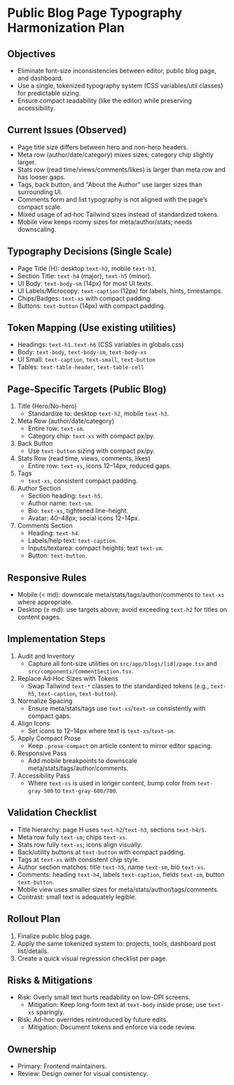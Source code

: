 # Public Blog Page Typography Harmonization Plan

## Objectives
- Eliminate font-size inconsistencies between editor, public blog page, and dashboard.
- Use a single, tokenized typography system (CSS variables/util classes) for predictable sizing.
- Ensure compact readability (like the editor) while preserving accessibility.

## Current Issues (Observed)
- Page title size differs between hero and non-hero headers.
- Meta row (author/date/category) mixes sizes; category chip slightly larger.
- Stats row (read time/views/comments/likes) is larger than meta row and has looser gaps.
- Tags, back button, and "About the Author" use larger sizes than surrounding UI.
- Comments form and list typography is not aligned with the page’s compact scale.
- Mixed usage of ad‑hoc Tailwind sizes instead of standardized tokens.
- Mobile view keeps roomy sizes for meta/author/stats; needs downscaling.

## Typography Decisions (Single Scale)
- Page Title (H): desktop `text-h2`, mobile `text-h3`.
- Section Title: `text-h4` (major), `text-h5` (minor).
- UI Body: `text-body-sm` (14px) for most UI texts.
- UI Labels/Microcopy: `text-caption` (12px) for labels, hints, timestamps.
- Chips/Badges: `text-xs` with compact padding.
- Buttons: `text-button` (14px) with compact padding.

## Token Mapping (Use existing utilities)
- Headings: `text-h1`..`text-h6` (CSS variables in globals.css)
- Body: `text-body`, `text-body-sm`, `text-body-xs`
- UI Small: `text-caption`, `text-small`, `text-button`
- Tables: `text-table-header`, `text-table-cell`

## Page-Specific Targets (Public Blog)
1) Title (Hero/No-hero)
   - Standardize to: desktop `text-h2`, mobile `text-h3`.
2) Meta Row (author/date/category)
   - Entire row: `text-sm`.
   - Category chip: `text-xs` with compact px/py.
3) Back Button
   - Use `text-button` sizing with compact px/py.
4) Stats Row (read time, views, comments, likes)
   - Entire row: `text-xs`, icons 12–14px, reduced gaps.
5) Tags
   - `text-xs`, consistent compact padding.
6) Author Section
   - Section heading: `text-h5`.
   - Author name: `text-sm`.
   - Bio: `text-xs`, tightened line-height.
   - Avatar: 40–48px; social icons 12–14px.
7) Comments Section
   - Heading: `text-h4`.
   - Labels/help text: `text-caption`.
   - Inputs/textarea: compact heights; text `text-sm`.
   - Button: `text-button`.

## Responsive Rules
- Mobile (< md): downscale meta/stats/tags/author/comments to `text-xs` where appropriate.
- Desktop (≥ md): use targets above; avoid exceeding `text-h2` for titles on content pages.

## Implementation Steps
1) Audit and Inventory
   - Capture all font-size utilities on `src/app/blogs/[id]/page.tsx` and `src/components/CommentSection.tsx`.
2) Replace Ad‑Hoc Sizes with Tokens
   - Swap Tailwind `text-*` classes to the standardized tokens (e.g., `text-h5`, `text-caption`, `text-button`).
3) Normalize Spacing
   - Ensure meta/stats/tags use `text-xs`/`text-sm` consistently with compact gaps.
4) Align Icons
   - Set icons to 12–14px where text is `text-xs`/`text-sm`.
5) Apply Compact Prose
   - Keep `.prose-compact` on article content to mirror editor spacing.
6) Responsive Pass
   - Add mobile breakpoints to downscale meta/stats/tags/author/comments.
7) Accessibility Pass
   - Where `text-xs` is used in longer content, bump color from `text-gray-500` to `text-gray-600/700`.

## Validation Checklist
- Title hierarchy: page H uses `text-h2`/`text-h3`, sections `text-h4/5`.
- Meta row fully `text-sm`; chips `text-xs`.
- Stats row fully `text-xs`; icons align visually.
- Back/utility buttons at `text-button` with compact padding.
- Tags at `text-xs` with consistent chip style.
- Author section matches: title `text-h5`, name `text-sm`, bio `text-xs`.
- Comments: heading `text-h4`, labels `text-caption`, fields `text-sm`, button `text-button`.
- Mobile view uses smaller sizes for meta/stats/author/tags/comments.
- Contrast: small text is adequately legible.

## Rollout Plan
1) Finalize public blog page.
2) Apply the same tokenized system to: projects, tools, dashboard post list/details.
3) Create a quick visual regression checklist per page.

## Risks & Mitigations
- Risk: Overly small text hurts readability on low-DPI screens.
  - Mitigation: Keep long-form text at `text-body` inside prose; use `text-xs` sparingly.
- Risk: Ad-hoc overrides reintroduced by future edits.
  - Mitigation: Document tokens and enforce via code review.

## Ownership
- Primary: Frontend maintainers.
- Review: Design owner for visual consistency.


